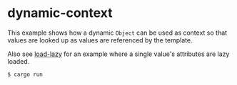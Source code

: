 # dynamic-context

This example shows how a dynamic `Object` can be used as context so that
values are looked up as values are referenced by the template.

Also see [load-lazy](../load-lazy) for an example where a
single value's attributes are lazy loaded.

```console
$ cargo run
```
